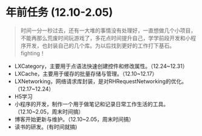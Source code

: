 # 年前任务 (12.10-2.05)

> 时间一分一秒过去，还有一大堆的事情没有处理好，一直想做几个小项目，不能再那么荒废时间玩游戏了，多花点时间提升自己，学学前段开发和小程序开发，也封装自己的几个库。为以后找到更好的工作打下基石。fighting！

* LXCategory，主要用于点语法快速创建控件和修改属性。（12.24~12.31）
* LXCache，主要用于缓存的批量存储与管理。（12.10~12.17）
* LXNetworking，网络请求库封装，是对RHRequestNetworking的优化。（12.17~12.24）
* H5学习
* 小程序的开发，制作一个用于做笔记和记录日常工作生活的工具。（12.10~2.05，周末时间搞）
* 博客开始更新与维护。（12.10~2.05，周末时间搞）
* 读书的研发。(有时间就搞)


